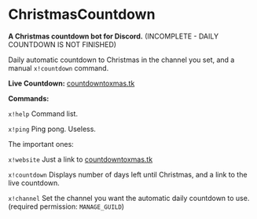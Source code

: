 # ChristmasCountdown
**A Christmas countdown bot for Discord.** (INCOMPLETE - DAILY COUNTDOWN IS NOT FINISHED)

Daily automatic countdown to Christmas in the channel you set, and a manual `x!countdown` command.

**Live Countdown:** [countdowntoxmas.tk](https://www.countdowntoxmas.tk)

__**Commands:**__

`x!help` Command list.

`x!ping` Ping pong. Useless.


The important ones:

`x!website` Just a link to [countdowntoxmas.tk](https://www.countdowntoxmas.tk)

`x!countdown` Displays number of days left until Christmas, and a link to the live countdown.

`x!channel` Set the channel you want the automatic daily countdown to use. (required permission: `MANAGE_GUILD`)
